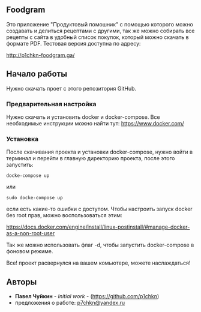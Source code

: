 ## Foodgram

Это приложение "Продуктовый помошник" с помощью которого можно создавать и делиться рецептами с другими, так же можно собирать все рецепты с сайта в удобный список покупок, который можно скачать в формате PDF.
Тестовая версия доступна по адресу:

http://p1chkn-foodgram.ga/

## Начало работы

Нужно скачать проет с этого репозитория GitHub.

### Предварительная настройка

Нужно скачать и установить docker и docker-compose. Все необходимые инструкции можно найти тут:
https://www.docker.com/

### Установка

После скачивания проекта и установки docker-compose, нужно войти в терминал и перейти в главную директорию проекта, после этого запустить:

```
docke-compose up
```
или 
```
sudo docke-compose up
```
если есть какие-то ошибки с доступом. Чтобы настроить запуск docker без root прав, можно воспользоваться этим:

https://docs.docker.com/engine/install/linux-postinstall/#manage-docker-as-a-non-root-user

Так же можно использовать флаг -d, чтобы запустить docker-compose в фоновом режиме.


Все! проект расвернулся на вашем комьютере, можете наслаждаться!

## Авторы

* **Павел Чуйкин** - *Initial work* - (https://github.com/p1chkn)
* предложения о работе: p7chkn@yandex.ru

